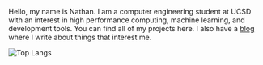 Hello, my name is Nathan. I am a computer engineering student at UCSD with an interest in high performance computing, machine learning, and development tools. You can find all of my projects here. I also have a [blog](www.nathom.dev) where I write about things that interest me. 

![Top Langs](https://github-readme-stats.vercel.app/api/top-langs/?username=nathom&layout=compact&exclude_repo=alfred-fuzzy-emoji)

